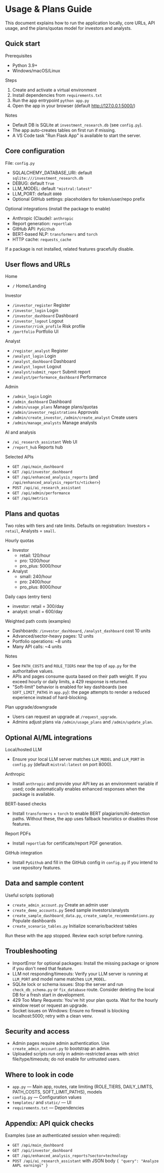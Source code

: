 # Usage & Plans Guide

This document explains how to run the application locally, core URLs, API usage, and the plans/quotas model for investors and analysts.

## Quick start

Prerequisites
- Python 3.9+
- Windows/macOS/Linux

Steps
1) Create and activate a virtual environment
2) Install dependencies from `requirements.txt`
3) Run the app entrypoint `python app.py`
4) Open the app in your browser (default http://127.0.0.1:5000/)

Notes
- Default DB is SQLite at `investment_research.db` (see `config.py`).
- The app auto-creates tables on first run if missing.
- A VS Code task "Run Flask App" is available to start the server.

## Core configuration

File: `config.py`
- SQLALCHEMY_DATABASE_URI: default `sqlite:///investment_research.db`
- DEBUG: default `True`
- LLM_MODEL: default `"mistral:latest"`
- LLM_PORT: default `8000`
- Optional GitHub settings: placeholders for token/user/repo prefix

Optional integrations (install the package to enable)
- Anthropic (Claude): `anthropic`
- Report generation: `reportlab`
- GitHub API: `PyGithub`
- BERT-based NLP: `transformers` and `torch`
- HTTP cache: `requests_cache`

If a package is not installed, related features gracefully disable.

## User flows and URLs

Home
- `/` Home/Landing

Investor
- `/investor_register` Register
- `/investor_login` Login
- `/investor_dashboard` Dashboard
- `/investor_logout` Logout
- `/investor/risk_profile` Risk profile
- `/portfolio` Portfolio UI

Analyst
- `/register_analyst` Register
- `/analyst_login` Login
- `/analyst_dashboard` Dashboard
- `/analyst_logout` Logout
- `/analyst/submit_report` Submit report
- `/analyst/performance_dashboard` Performance

Admin
- `/admin_login` Login
- `/admin_dashboard` Dashboard
- `/admin/usage_plans` Manage plans/quotas
- `/admin/investor_registrations` Approvals
- `/admin/create_investor`, `/admin/create_analyst` Create users
- `/admin/manage_analysts` Manage analysts

AI and analysis
- `/ai_research_assistant` Web UI
- `/report_hub` Reports hub

Selected APIs
- `GET /api/main_dashboard`
- `GET /api/investor_dashboard`
- `GET /api/enhanced_analysis_reports` (and `/api/enhanced_analysis_reports/<ticker>`) 
- `POST /api/ai_research_assistant`
- `GET /api/admin/performance`
- `GET /api/metrics`

## Plans and quotas

Two roles with tiers and rate limits. Defaults on registration: Investors = `retail`, Analysts = `small`.

Hourly quotas
- Investor
  - retail: 120/hour
  - pro: 1200/hour
  - pro_plus: 5000/hour
- Analyst
  - small: 240/hour
  - pro: 2400/hour
  - pro_plus: 8000/hour

Daily caps (entry tiers)
- investor: retail = 300/day
- analyst: small = 600/day

Weighted path costs (examples)
- Dashboards: `/investor_dashboard`, `/analyst_dashboard` cost 10 units
- Advanced/sector-heavy pages: 12 units
- Portfolio operations: ~8 units
- Many API calls: ~4 units

Notes
- See `PATH_COSTS` and `ROLE_TIERS` near the top of `app.py` for the authoritative values.
- APIs and pages consume quota based on their path weight. If you exceed hourly or daily limits, a 429 response is returned.
- "Soft-limit" behavior is enabled for key dashboards (see `SOFT_LIMIT_PATHS` in `app.py`): the page attempts to render a reduced experience instead of hard-blocking.

Plan upgrade/downgrade
- Users can request an upgrade at `/request_upgrade`.
- Admins adjust plans via `/admin/usage_plans` and `/admin/update_plan`.

## Optional AI/ML integrations

Local/hosted LLM
- Ensure your local LLM server matches `LLM_MODEL` and `LLM_PORT` in `config.py` (default `mistral:latest` on port 8000).

Anthropic
- Install `anthropic` and provide your API key as an environment variable if used; code automatically enables enhanced responses when the package is available.

BERT-based checks
- Install `transformers` + `torch` to enable BERT plagiarism/AI-detection paths. Without these, the app uses fallback heuristics or disables those features.

Report PDFs
- Install `reportlab` for certificate/report PDF generation.

GitHub integration
- Install `PyGithub` and fill in the GitHub config in `config.py` if you intend to use repository features.

## Data and sample content

Useful scripts (optional)
- `create_admin_account.py` Create an admin user
- `create_demo_accounts.py` Seed sample investors/analysts
- `create_sample_dashboard_data.py`, `create_sample_recommendations.py` Populate dashboards
- `create_scenario_tables.py` Initialize scenario/backtest tables

Run these with the app stopped. Review each script before running.

## Troubleshooting

- ImportError for optional packages: Install the missing package or ignore if you don't need that feature.
- LLM not responding/timeouts: Verify your LLM server is running at `LLM_PORT` and model name matches `LLM_MODEL`.
- SQLite lock or schema issues: Stop the server and run `check_db_schema.py` or `fix_database` route. Consider deleting the local DB for a fresh start in development.
- 429 Too Many Requests: You've hit your plan quota. Wait for the hourly window reset or request an upgrade.
- Socket issues on Windows: Ensure no firewall is blocking localhost:5000; retry with a clean venv.

## Security and access

- Admin pages require admin authentication. Use `create_admin_account.py` to bootstrap an admin.
- Uploaded scripts run only in admin-restricted areas with strict file/type/timeouts; do not enable for untrusted users.

## Where to look in code

- `app.py` — Main app, routes, rate limiting (ROLE_TIERS, DAILY_LIMITS, PATH_COSTS, SOFT_LIMIT_PATHS), models
- `config.py` — Configuration values
- `templates/` and `static/` — UI
- `requirements.txt` — Dependencies

## Appendix: API quick checks

Examples (use an authenticated session when required):
- `GET /api/main_dashboard`
- `GET /api/investor_dashboard`
- `GET /api/enhanced_analysis_reports?sector=technology`
- `POST /api/ai_research_assistant` with JSON body `{ "query": "Analyze AAPL earnings" }`

